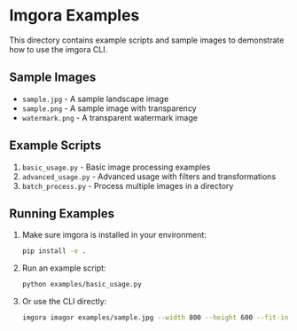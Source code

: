 # Imgora Examples

This directory contains example scripts and sample images to demonstrate how to use the imgora CLI.

## Sample Images

- `sample.jpg` - A sample landscape image
- `sample.png` - A sample image with transparency
- `watermark.png` - A transparent watermark image

## Example Scripts

1. `basic_usage.py` - Basic image processing examples
2. `advanced_usage.py` - Advanced usage with filters and transformations
3. `batch_process.py` - Process multiple images in a directory

## Running Examples

1. Make sure imgora is installed in your environment:
   ```bash
   pip install -e .
   ```

2. Run an example script:
   ```bash
   python examples/basic_usage.py
   ```

3. Or use the CLI directly:
   ```bash
   imgora imagor examples/sample.jpg --width 800 --height 600 --fit-in
   ```

